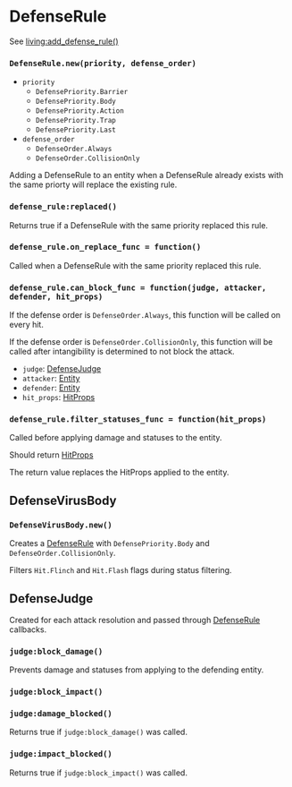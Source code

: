 # DefenseRule

See [living:add_defense_rule()](/client/lua-api/entity-api/living#livingadd_defense_ruledefense_rule)

### `DefenseRule.new(priority, defense_order)`

- `priority`
  - `DefensePriority.Barrier`
  - `DefensePriority.Body`
  - `DefensePriority.Action`
  - `DefensePriority.Trap`
  - `DefensePriority.Last`
- `defense_order`
  - `DefenseOrder.Always`
  - `DefenseOrder.CollisionOnly`

Adding a DefenseRule to an entity when a DefenseRule already exists with the same priorty will replace the existing rule.

### `defense_rule:replaced()`

Returns true if a DefenseRule with the same priority replaced this rule.

### `defense_rule.on_replace_func = function()`

Called when a DefenseRule with the same priority replaced this rule.

### `defense_rule.can_block_func = function(judge, attacker, defender, hit_props)`

If the defense order is `DefenseOrder.Always`, this function will be called on every hit.

If the defense order is `DefenseOrder.CollisionOnly`, this function will be called after intangibility is determined to not block the attack.

- `judge`: [DefenseJudge](#defensejudge)
- `attacker`: [Entity](/client/lua-api/entity-api/entity)
- `defender`: [Entity](/client/lua-api/entity-api/entity)
- `hit_props`: [HitProps](/client/lua-api/attack-api/hit-props)

### `defense_rule.filter_statuses_func = function(hit_props)`

Called before applying damage and statuses to the entity.

Should return [HitProps](/client/lua-api/attack-api/hit-props)

The return value replaces the HitProps applied to the entity.

## DefenseVirusBody

### `DefenseVirusBody.new()`

Creates a [DefenseRule](#defenserule) with `DefensePriority.Body` and `DefenseOrder.CollisionOnly`.

Filters `Hit.Flinch` and `Hit.Flash` flags during status filtering.

## DefenseJudge

Created for each attack resolution and passed through [DefenseRule](#defenserule) callbacks.

### `judge:block_damage()`

Prevents damage and statuses from applying to the defending entity.

### `judge:block_impact()`

### `judge:damage_blocked()`

Returns true if `judge:block_damage()` was called.

### `judge:impact_blocked()`

Returns true if `judge:block_impact()` was called.
